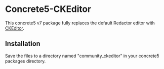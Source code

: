 # Concrete5-CKEditor

This concrete5 v7 package fully replaces the default Redactor editor with [CKEditor](http://ckeditor.com/).

## Installation

Save the files to a directory named "community_ckeditor" in your concrete5 packages directory.
